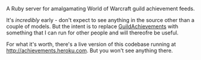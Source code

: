 A Ruby server for amalgamating World of Warcraft guild achievement feeds.

It's _incredibly_ early - don't expect to see anything in the source other than a couple of models. But the intent is to replace [GuildAchievements](http://jerakeen.org/code/guildachievements) with something that I can run for other people and will thereofre be useful.

For what it's worth, there's a live version of this codebase running at <http://achievements.heroku.com>. But you won't see anything there.
